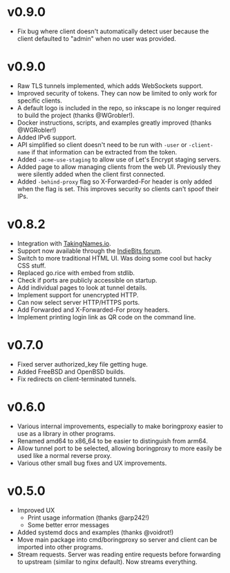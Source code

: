 # v0.9.0

* Fix bug where client doesn't automatically detect user because the client
  defaulted to "admin" when no user was provided.


# v0.9.0

* Raw TLS tunnels implemented, which adds WebSockets support.
* Improved security of tokens. They can now be limited to only work for
  specific clients.
* A default logo is included in the repo, so inkscape is no longer required to
  build the project (thanks @WGrobler!).
* Docker instructions, scripts, and examples greatly improved (thanks
  @WGRobler!)
* Added IPv6 support.
* API simplified so client doesn't need to be run with `-user` or
  `-client-name` if that information can be extracted from the token.
* Added `-acme-use-staging` to allow use of Let's Encrypt staging servers.
* Added page to allow managing clients from the web UI. Previously they were
  silently added when the client first connected.
* Added `-behind-proxy` flag so X-Forwarded-For header is only added when the
  flag is set. This improves security so clients can't spoof their IPs.


# v0.8.2

* Integration with [TakingNames.io](https://takingnames.io).
* Support now available through the [IndieBits forum](https://forum.indiebits.io/).
* Switch to more traditional HTML UI. Was doing some cool but hacky CSS stuff.
* Replaced go.rice with embed from stdlib.
* Check if ports are publicly accessible on startup.
* Add individual pages to look at tunnel details.
* Implement support for unencrypted HTTP.
* Can now select server HTTP/HTTPS ports.
* Add Forwarded and X-Forwarded-For proxy headers.
* Implement printing login link as QR code on the command line.


# v0.7.0

* Fixed server authorized_key file getting huge.
* Added FreeBSD and OpenBSD builds.
* Fix redirects on client-terminated tunnels.


# v0.6.0

* Various internal improvements, especially to make boringproxy easier to use as a library in other programs.
* Renamed amd64 to x86_64 to be easier to distinguish from arm64.
* Allow tunnel port to be selected, allowing boringproxy to more easily be used like a normal reverse proxy.
* Various other small bug fixes and UX improvements.


# v0.5.0

* Improved UX
  * Print usage information (thanks @arp242!)
  * Some better error messages
* Added systemd docs and examples (thanks @voidrot!)
* Move main package into cmd/boringproxy so server and client can be imported into other programs.
* Stream requests. Server was reading entire requests before forwarding to upstream (similar to nginx default). Now streams everything.
